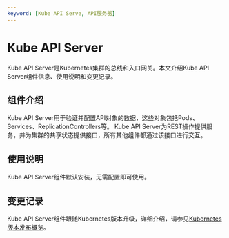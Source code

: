 ```yaml
---
keyword: [Kube API Serve, API服务器]
---
```


# Kube API Server

Kube API Server是Kubernetes集群的总线和入口网关。本文介绍Kube API Server组件信息、使用说明和变更记录。

## 组件介绍

Kube API Server用于验证并配置API对象的数据，这些对象包括Pods、Services、ReplicationControllers等。 Kube API Server为REST操作提供服务，并为集群的共享状态提供接口，所有其他组件都通过该接口进行交互。

## 使用说明

Kube API Server组件默认安装，无需配置即可使用。

## 变更记录

Kube API Server组件跟随Kubernetes版本升级，详细介绍，请参见[Kubernetes版本发布概览](/intl.zh-CN/产品发布记录/Kubernetes版本发布说明/Kubernetes版本发布概览.md)。

